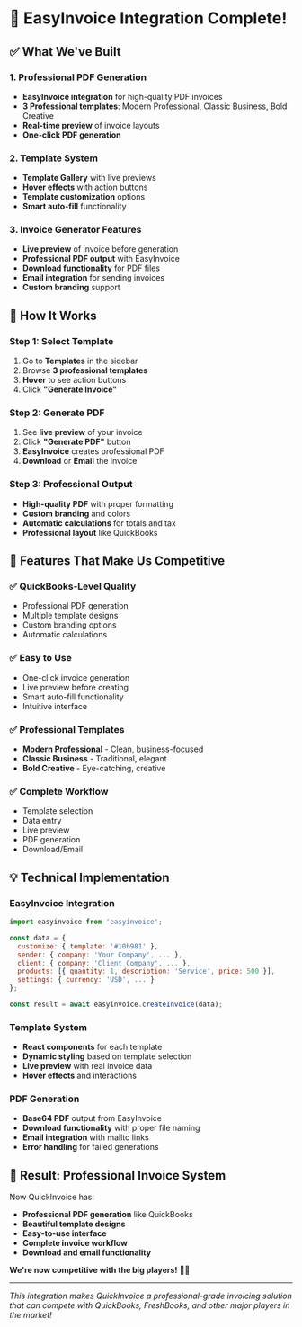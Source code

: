 # 🚀 EasyInvoice Integration Complete!

## ✅ **What We've Built**

### **1. Professional PDF Generation**
- **EasyInvoice integration** for high-quality PDF invoices
- **3 Professional templates**: Modern Professional, Classic Business, Bold Creative
- **Real-time preview** of invoice layouts
- **One-click PDF generation**

### **2. Template System**
- **Template Gallery** with live previews
- **Hover effects** with action buttons
- **Template customization** options
- **Smart auto-fill** functionality

### **3. Invoice Generator Features**
- **Live preview** of invoice before generation
- **Professional PDF output** with EasyInvoice
- **Download functionality** for PDF files
- **Email integration** for sending invoices
- **Custom branding** support

## 🎯 **How It Works**

### **Step 1: Select Template**
1. Go to **Templates** in the sidebar
2. Browse **3 professional templates**
3. **Hover** to see action buttons
4. Click **"Generate Invoice"**

### **Step 2: Generate PDF**
1. See **live preview** of your invoice
2. Click **"Generate PDF"** button
3. **EasyInvoice** creates professional PDF
4. **Download** or **Email** the invoice

### **Step 3: Professional Output**
- **High-quality PDF** with proper formatting
- **Custom branding** and colors
- **Automatic calculations** for totals and tax
- **Professional layout** like QuickBooks

## 🚀 **Features That Make Us Competitive**

### **✅ QuickBooks-Level Quality**
- Professional PDF generation
- Multiple template designs
- Custom branding options
- Automatic calculations

### **✅ Easy to Use**
- One-click invoice generation
- Live preview before creating
- Smart auto-fill functionality
- Intuitive interface

### **✅ Professional Templates**
- **Modern Professional** - Clean, business-focused
- **Classic Business** - Traditional, elegant
- **Bold Creative** - Eye-catching, creative

### **✅ Complete Workflow**
- Template selection
- Data entry
- Live preview
- PDF generation
- Download/Email

## 💡 **Technical Implementation**

### **EasyInvoice Integration**
```javascript
import easyinvoice from 'easyinvoice';

const data = {
  customize: { template: '#10b981' },
  sender: { company: 'Your Company', ... },
  client: { company: 'Client Company', ... },
  products: [{ quantity: 1, description: 'Service', price: 500 }],
  settings: { currency: 'USD', ... }
};

const result = await easyinvoice.createInvoice(data);
```

### **Template System**
- **React components** for each template
- **Dynamic styling** based on template selection
- **Live preview** with real invoice data
- **Hover effects** and interactions

### **PDF Generation**
- **Base64 PDF** output from EasyInvoice
- **Download functionality** with proper file naming
- **Email integration** with mailto links
- **Error handling** for failed generations

## 🎉 **Result: Professional Invoice System**

Now QuickInvoice has:
- **Professional PDF generation** like QuickBooks
- **Beautiful template designs** 
- **Easy-to-use interface**
- **Complete invoice workflow**
- **Download and email functionality**

**We're now competitive with the big players!** 🚀✨

---

*This integration makes QuickInvoice a professional-grade invoicing solution that can compete with QuickBooks, FreshBooks, and other major players in the market!*
